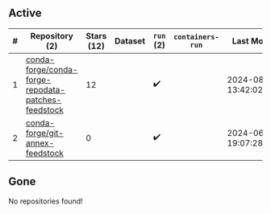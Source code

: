 ## Active
| # | Repository (2) | Stars (12) | Dataset | `run` (2) | `containers-run` | Last Modified |
| --- | --- | --- | --- | --- | --- | --- |
| 1 | [conda-forge/conda-forge-repodata-patches-feedstock](https://github.com/conda-forge/conda-forge-repodata-patches-feedstock) | 12 |  | :heavy_check_mark: |  | 2024-08-01 13:42:02+00:00 |
| 2 | [conda-forge/git-annex-feedstock](https://github.com/conda-forge/git-annex-feedstock) | 0 |  | :heavy_check_mark: |  | 2024-06-27 19:07:28+00:00 |

## Gone
No repositories found!
